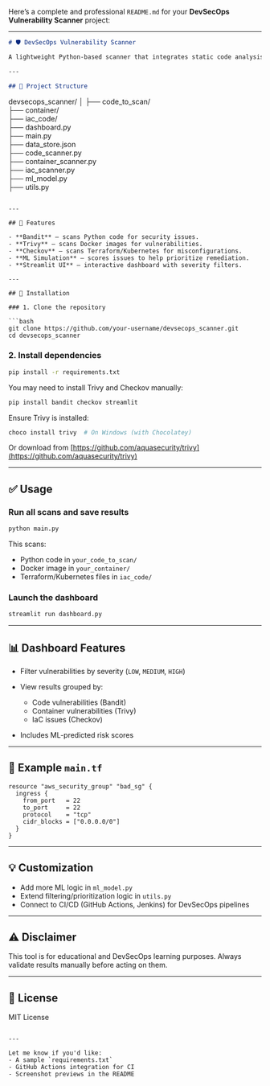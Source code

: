 Here’s a complete and professional `README.md` for your **DevSecOps Vulnerability Scanner** project:

---

```markdown
# 🛡️ DevSecOps Vulnerability Scanner

A lightweight Python-based scanner that integrates static code analysis, container scanning, and infrastructure-as-code checks into a unified dashboard. Ideal for DevSecOps pipelines and secure development workflows.

---

## 📂 Project Structure

```

devsecops\_scanner/
│
├── code\_to\_scan/             
├── container/               
├── iac\_code/                      
├── dashboard.py                   
├── main.py                       
├── data\_store.json               
├── code\_scanner.py               
├── container\_scanner.py          
├── iac\_scanner.py                
├── ml\_model.py                    
├── utils.py                       

````

---

## 🚀 Features

- **Bandit** – scans Python code for security issues.
- **Trivy** – scans Docker images for vulnerabilities.
- **Checkov** – scans Terraform/Kubernetes for misconfigurations.
- **ML Simulation** – scores issues to help prioritize remediation.
- **Streamlit UI** – interactive dashboard with severity filters.

---

## 🔧 Installation

### 1. Clone the repository

```bash
git clone https://github.com/your-username/devsecops_scanner.git
cd devsecops_scanner
````

### 2. Install dependencies

```bash
pip install -r requirements.txt
```

You may need to install Trivy and Checkov manually:

```bash
pip install bandit checkov streamlit
```

Ensure Trivy is installed:

```bash
choco install trivy  # On Windows (with Chocolatey)
```

Or download from [https://github.com/aquasecurity/trivy](https://github.com/aquasecurity/trivy)

---

## ✅ Usage

### Run all scans and save results

```bash
python main.py
```

This scans:

* Python code in `your_code_to_scan/`
* Docker image in `your_container/`
* Terraform/Kubernetes files in `iac_code/`

### Launch the dashboard

```bash
streamlit run dashboard.py
```

---

## 📊 Dashboard Features

* Filter vulnerabilities by severity (`LOW`, `MEDIUM`, `HIGH`)
* View results grouped by:

  * Code vulnerabilities (Bandit)
  * Container vulnerabilities (Trivy)
  * IaC issues (Checkov)
* Includes ML-predicted risk scores

---

## 📁 Example `main.tf`

```hcl
resource "aws_security_group" "bad_sg" {
  ingress {
    from_port   = 22
    to_port     = 22
    protocol    = "tcp"
    cidr_blocks = ["0.0.0.0/0"]
  }
}
```

---

## 💡 Customization

* Add more ML logic in `ml_model.py`
* Extend filtering/prioritization logic in `utils.py`
* Connect to CI/CD (GitHub Actions, Jenkins) for DevSecOps pipelines

---

## ⚠️ Disclaimer

This tool is for educational and DevSecOps learning purposes. Always validate results manually before acting on them.

---

## 📄 License

MIT License

```

---

Let me know if you'd like:
- A sample `requirements.txt`
- GitHub Actions integration for CI
- Screenshot previews in the README
```
